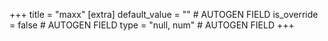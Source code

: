 +++
title = "maxx"
[extra]
default_value = "" # AUTOGEN FIELD
is_override = false # AUTOGEN FIELD
type = "null, num" # AUTOGEN FIELD
+++